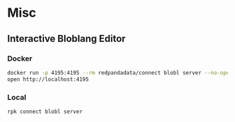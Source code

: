 # Misc

## Interactive Bloblang Editor

### Docker

```bash
docker run -p 4195:4195 --rm redpandadata/connect blobl server --no-open --host 0.0.0.0
open http://localhost:4195
```

### Local

```bash
rpk connect blobl server
```

